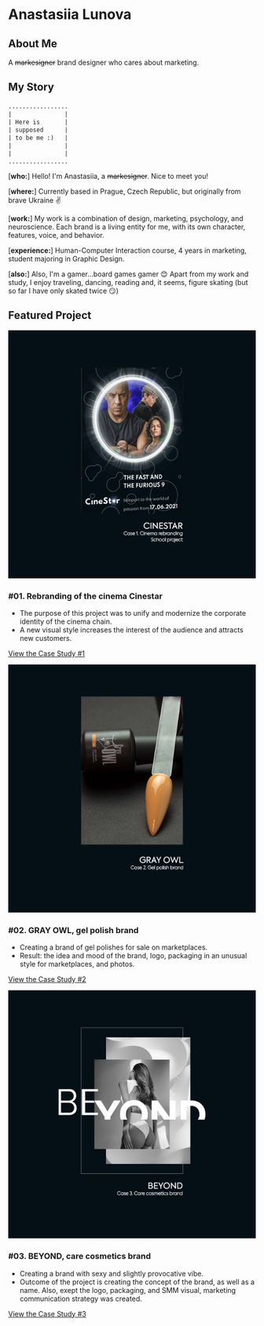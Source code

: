 # Anastasiia Lunova

## About Me
A ~~markesigner~~ brand designer who cares about marketing.

## My Story

```
.................
|               |
| Here is       |
| supposed      |
| to be me :)   |
|               |
|               |
.................
```

[__who:__] Hello! I'm Anastasiia, a ~~markesigner~~. Nice to meet you!

[__where:__] Currently based in Prague, Czech Republic, but originally from brave Ukraine ✌

[__work:__] My work is a combination of design, marketing, psychology, and neuroscience. Each brand is a living entity for me, with its own character, features, voice, and behavior. 

 [__experience:__] Human-Computer Interaction course, 4 years in marketing, student majoring in Graphic Design.

[__also:__] Also, I'm a gamer...board games gamer 😊 Apart from my work and study, I enjoy traveling, dancing, reading and, it seems, figure skating (but so far I have only skated twice 😏)

## Featured Project

![Case study #1: rebranding of the cinema Cinestar. Project preview.](images/case-study-01.png)

### #01. Rebranding of the cinema Cinestar

- The purpose of this project was to unify and modernize the corporate identity of the cinema chain.
- A new visual style increases the interest of the audience and attracts new customers.

[View the Case Study #1](case-study-01.md)


![Case study #2: GRAY OWL, gel polish brand. Project preview.](images/case-study-02.png)

### #02. GRAY OWL, gel polish brand

- Creating a brand of gel polishes for sale on marketplaces.
- Result: the idea and mood of the brand, logo, packaging in an unusual style for marketplaces, and photos.

[View the Case Study #2](case-study-02.md)


![Case study #3: BEYOND, care cosmetics brand. Project preview.](images/case-study-03.png)

### #03. BEYOND, care cosmetics brand

- Creating a brand with sexy and slightly provocative vibe.
- Outcome of the project is creating the concept of the brand, as well as a name. Also, exept the logo, packaging, and SMM visual, marketing communication strategy was created.

[View the Case Study #3](case-study-03.md)
